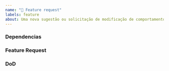 ```yaml
---
name: "🚀 Feature request"
labels: feature
about: Uma nova sugestão ou solicitação de modificação de comportamento
---
```


### Dependencias

<!-- Adicione aqui links e referencias importantes para a solicitação --->

### Feature Request

<!-- Descreva aqui a sua solicitação para funcionalidade ou comportamento -->

### DoD

<!-- Descreva aqui a lista de requisitos para atender a definição de pronto -->
